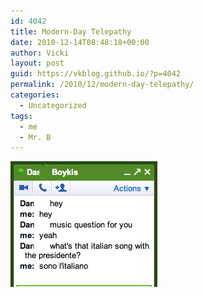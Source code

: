 ```yaml
---
id: 4042
title: Modern-Day Telepathy
date: 2010-12-14T08:48:18+00:00
author: Vicki
layout: post
guid: https://vkblog.github.io/?p=4042
permalink: /2010/12/modern-day-telepathy/
categories:
  - Uncategorized
tags:
  - me
  - Mr. B
---
```

[<img class="aligncenter size-full wp-image-4041" title="Screen shot 2010-12-10 at 2.02.06 PM" src="https://raw.githubusercontent.com/vkblog/vkblog.github.io/master/public/img/2010/12/Screen-shot-2010-12-10-at-2.02.06-PM.png" alt="" width="235" height="201" />](https://raw.githubusercontent.com/vkblog/vkblog.github.io/master/public/img/2010/12/Screen-shot-2010-12-10-at-2.02.06-PM.png)